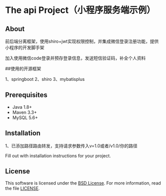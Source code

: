 # The api Project（小程序服务端示例）

## About
前后端分离框架，使用shiro+jwt实现权限控制，并集成微信登录注册功能，提供小程序的开发脚手架

加入使用微信code登录并预存登录信息，发送短信验证码，补全个人资料

##使用的开源框架

1、springboot
2、shiro
3、mybatisplus

## Prerequisites

- Java 1.8+
- Maven 3.3+
- MySQL 5.6+

## Installation

1、已添加路径路由转发，支持请求参数传入v=1.0或者/v1.0/你的路径

Fill out with installation instructions for your project.

## License

This software is licensed under the [BSD License][BSD]. For more information, read the file [LICENSE](LICENSE).

[BSD]: https://opensource.org/licenses/BSD-3-Clause
